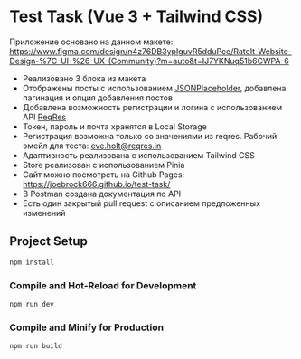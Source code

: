 # Test Task (Vue 3 + Tailwind CSS)

Приложение основано на данном макете: https://www.figma.com/design/n4z76DB3ypIguvR5dduPce/RateIt-Website-Design-%7C-UI-%26-UX-(Community)?m=auto&t=IJ7YKNuq51b6CWPA-6

- Реализовано 3 блока из макета
- Отображены посты с использованием [JSONPlaceholder](https://jsonplaceholder.typicode.com), добавлена пагинация и опция добавления постов
- Добавлена возможность регистрации и логина с использованием API [ReqRes](https://reqres.in)
-   Токен, пароль и почта хранятся в Local Storage
-   Регистрация возможна только со значениями из reqres. Рабочий эмейл для теста: eve.holt@reqres.in
- Адаптивность реализована с использованием Tailwind CSS
- Store реализован с использованием Pinia
- Сайт можно посмотреть на Github Pages: https://joebrock666.github.io/test-task/
- В Postman создана документация по API
- Есть один закрытый pull request с описанием предложенных изменений

## Project Setup

```sh
npm install
```

### Compile and Hot-Reload for Development

```sh
npm run dev
```

### Compile and Minify for Production

```sh
npm run build
```
